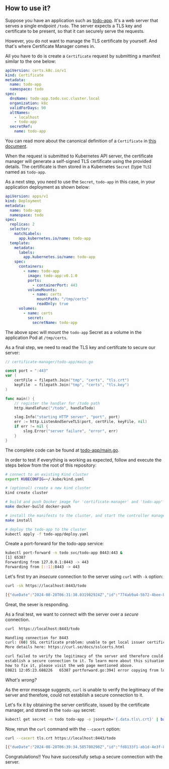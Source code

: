 ## How to use it?

Suppose you have an application such as [todo-app](../todo-app/). It's a web
server that serves a single endpoint `/todo`. The server expects a TLS key and
certificate to be present, so that it can securely serve the requests.

However, you do not want to manage the TLS certificate by yourself. And that's
where Certificate Manager comes in.

All you have to do is create a `Certificate` request by submitting a manifest
similar to the one below:

```yaml
apiVersion: certs.k8c.io/v1
kind: Certificate
metadata:
  name: todo-app
  namespace: todo
spec:
  dnsName: todo-app.todo.svc.cluster.local
  organization: k8c
  validForDays: 90
  altNames:
    - localhost
    - todo-app
  secretRef:
    name: todo-app
```

You can read more about the canonical definition of a `Certificate` in
[this document](./architectue.md/#canonical-definition-of-a-certificate).

When the request is submitted to Kubernetes API server, the certificate manager
will generate a self-signed TLS certificate using the provided details. The
certificate is then stored in a Kubernetes `Secret` (type `TLS`) named as `todo-app`.

As a next step, you need to use the `Secret`, `todo-app` in this case, in your
application deployment as shown below:

```yaml
apiVersion: apps/v1
kind: Deployment
metadata:
  name: todo-app
  namespace: todo
spec:
  replicas: 2
  selector:
    matchLabels:
      app.kubernetes.io/name: todo-app
  template:
    metadata:
      labels:
        app.kubernetes.io/name: todo-app
    spec:
      containers:
        - name: todo-app
          image: todo-app:v0.1.0
          ports:
            - containerPort: 443
          volumeMounts:
            - name: certs
              mountPath: "/tmp/certs"
              readOnly: true
      volumes:
        - name: certs
          secret:
            secretName: todo-app
```

The above spec will mount the `todo-app` Secret as a volume in the application Pod
at `/tmp/certs`.

As a final step, we need to read the TLS key and certifcate to secure our server:

```go
// certificate-manager/todo-app/main.go

const port = ":443"
var (
	certFile = filepath.Join("tmp", "certs", "tls.crt")
	keyFile  = filepath.Join("tmp", "certs", "tls.key")
)

func main() {
	// register the handler for /todo path
	http.HandleFunc("/todo", handleTodo)

	slog.Info("starting HTTP server", "port", port)
	err := http.ListenAndServeTLS(port, certFile, keyFile, nil)
	if err != nil {
		slog.Error("server failure", "error", err)
	}
}
```

The complete code can be found at [todo-app/main.go](../todo-app/main.go).

In order to test if everything is working as expected, follow and execute
the steps below from the root of this repository:

```sh
# connect to an existing Kind cluster
export KUBECONFIG=~/.kube/kind.yaml

# (optional) create a new kind cluster
kind create cluster

# build and push Docker image for 'certificate-manager' and 'todo-app'
make docker-build docker-push

# install the manifests to the cluster, and start the controller manager
make install

# deploy the todo-app to the cluster
kubectl apply -f todo-app/deploy.yaml
```

Create a port-forward for the todo-app service:

```sh
kubectl port-forward -n todo svc/todo-app 8443:443 &
[1] 65387
Forwarding from 127.0.0.1:8443 -> 443
Forwarding from [::1]:8443 -> 443
```

Let's first try an _insecure_ connection to the server using `curl` with `-k` option:

```sh
curl -sk https://localhost:8443/todo

[{"dueDate":"2024-08-28T06:31:38.031982924Z","id":"774ab9a4-5b72-4bee-bbc2-05980f0283a1","title":"write a todo-app"},{"dueDate":"2024-08-29T06:31:38.032002758Z","id":"85edeafb-00d7-49fe-92d6-58c075762688","title":"define K8s manifests"},{"dueDate":"2024-08-30T06:31:38.032004466Z","id":"3406005f-7e4e-4847-99aa-95930c48694b","title":"use certificates"}]
```

Great, the sever is responding.

As a final test, we want to connect with the server over a _secure_ connection.

```sh
curl  https://localhost:8443/todo

Handling connection for 8443
curl: (60) SSL certificate problem: unable to get local issuer certificate
More details here: https://curl.se/docs/sslcerts.html

curl failed to verify the legitimacy of the server and therefore could not
establish a secure connection to it. To learn more about this situation and
how to fix it, please visit the web page mentioned above.
E0821 12:05:23.688226   65387 portforward.go:394] error copying from local connection to remote stream: read tcp6 [::1]:8443->[::1]:64944: read: connection reset by peer
```

_What's wrong?_

As the error message suggests, `curl` is unable to verify the legitimacy of the server
and therefore, could not establish a secure connection to it.

Let's fix it by obtaining the server certificate, issued by the certificate manager, and
stored in the `todo-app` secret:

```sh
kubectl get secret -n todo todo-app -o jsonpath='{.data.tls\.crt}' | base64 -d > tls.crt
```

Now, rerun the `curl` command with the `--cacert` option:

```sh
curl --cacert tls.crt https://localhost:8443/todo

[{"dueDate":"2024-08-28T06:39:34.585780298Z","id":"fd8133f1-ab1d-4e3f-8e92-e5f74793e7ea","title":"write a todo-app"},{"dueDate":"2024-08-29T06:39:34.585792923Z","id":"24f68065-9195-45df-85cd-38e8fc810bd5","title":"define K8s manifests"},{"dueDate":"2024-08-30T06:39:34.585795006Z","id":"ae7aec7c-c9b9-4633-b169-6ef96378e7df","title":"use certificates"}]
```

Congratulations!! You have successfully setup a secure connection with the server.
